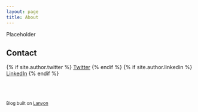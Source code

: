 ```yaml
---
layout: page
title: About
---
```


Placeholder

## Contact
{% if site.author.twitter %}
  <a href="https://twitter.com/{{ site.author.twitter }}"><i class="fa fa-twitter"></i>Twitter</a>
{% endif %}
{% if site.author.linkedin %}
  <a href="https://www.linkedin.com/in/{{ site.author.linkedin }}"><i class="fa fa-linkedin"></i>LinkedIn</a>
{% endif %}

<br><br><br>
<sub>Blog built on [Lanyon](http://lanyon.getpoole.com)</sub>

